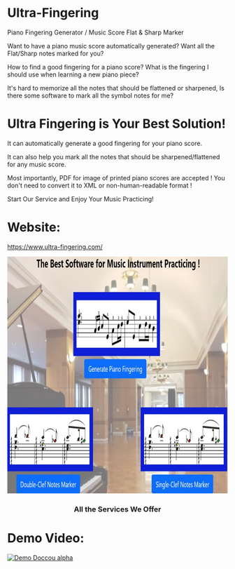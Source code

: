 # Ultra-Fingering
Piano Fingering Generator / Music Score Flat &amp; Sharp Marker


Want to have a piano music score automatically generated?
Want all the Flat/Sharp notes marked for you?

How to find a good fingering for a piano score?
What is the fingering I should use when learning a new piano piece?

It's hard to memorize all the notes that should be flattened or sharpened,
Is there some software to mark all the symbol notes for me?

# Ultra Fingering is Your Best Solution!

It can automatically generate a good fingering for your piano score.

It can also help you mark all the notes that should be sharpened/flattened for any music score.

Most importantly, PDF for image of printed piano scores are accepted !
You don't need to convert it to XML or non-human-readable format !

Start Our Service and Enjoy Your Music Practicing!

# Website:

https://www.ultra-fingering.com/

<p align="center">
  <a href="https://github.com/Forward-UIUC-2021F/keyword-deduplication">
    <img src="./thumbnail.jpg" alt="Logo" width="800" height="540">
  </a>

  <h3 align="center">All the Services We Offer</h3>

</p>


# Demo Video:

[![Demo Doccou alpha](https://j.gifs.com/lRDJ2r.gif)](https://www.youtube.com/watch?v=SUGEAcDLQXs&ab_channel=HaoxiangSun)
